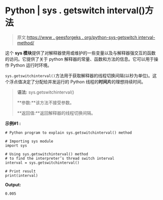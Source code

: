 # Python | sys . getswitch interval()方法

> 原文:[https://www . geesforgeks . org/python-sys-getswitch interval-method/](https://www.geeksforgeeks.org/python-sys-getswitchinterval-method/)

这个 **sys 模块**提供了对解释器使用或维护的一些变量以及与解释器强交互的函数的访问。它提供了关于 python 解释器的常量、函数和方法的信息。它可以用于操作 Python 运行时环境。

`sys.getswitchinterval()`方法用于获取解释器的线程切换间隔(以秒为单位)。这个浮点值决定了分配给并发运行的 Python 线程的**时间片**的理想持续时间。

> **语法:** sys.getswitchinterval()
> 
> **参数:**该方法不接受参数。
> 
> **返回值:**返回解释器的线程切换间隔。

**示例#1 :**

```
# Python program to explain sys.getswitchinterval() method 

# Importing sys module 
import sys 

# Using sys.getswitchinterval() method 
# to find the interpreter’s thread switch interval
interval = sys.getswitchinterval()

# Print result 
print(interval) 

```

**Output:**

```
0.005

```